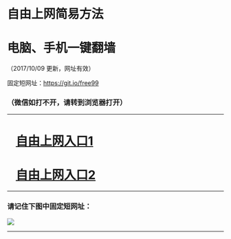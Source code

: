 ﻿# 自由上网简易方法

# 电脑、手机一键翻墙

（2017/10/09 更新，网址有效）

固定短网址：https://git.io/free99

### （微信如打不开，请转到浏览器打开）


***





# &nbsp;&nbsp; <a href="http://ft383830196.fwq-tz-1001.info/fwqtz01.html?t=10090011246 " target="_blank">自由上网入口1</a>
# &nbsp;&nbsp; <a href="http://ft1141026115.fwq-tz-1002.info/fwqtz02.html?t=100900131403 " target="_blank">自由上网入口2</a>
***

### 请记住下图中固定短网址：

<img src="https://s3-us-west-2.amazonaws.com/fwq-1001/yjfq-20170905okok.png" /> 


***

